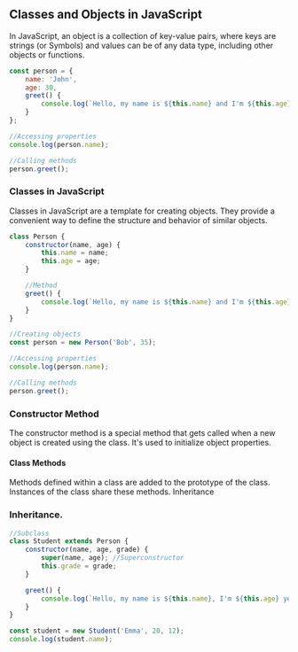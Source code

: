 ## Classes and Objects in JavaScript

In JavaScript, an object is a collection of key-value pairs, where keys are strings (or Symbols) and values can be of any data type, including other objects or functions.

```javascript
const person = {
    name: 'John',
    age: 30,
    greet() {
        console.log(`Hello, my name is ${this.name} and I'm ${this.age} years old.`);
    }
};

//Accessing properties
console.log(person.name);

//Calling methods
person.greet(); 
```

### Classes in JavaScript

Classes in JavaScript are a template for creating objects. They provide a convenient way to define the structure and behavior of similar objects.

```javascript
class Person {
    constructor(name, age) {
        this.name = name;
        this.age = age;
    }

    //Method
    greet() {
        console.log(`Hello, my name is ${this.name} and I'm ${this.age} years old.`);
    }
}

//Creating objects
const person = new Person('Bob', 35);

//Accessing properties
console.log(person.name); 

//Calling methods
person.greet(); 
```

### Constructor Method

The constructor method is a special method that gets called when a new object is created using the class. It's used to initialize object properties.

#### Class Methods

Methods defined within a class are added to the prototype of the class. Instances of the class share these methods.
Inheritance

### Inheritance.

```javascript
//Subclass
class Student extends Person {
    constructor(name, age, grade) {
        super(name, age); //Superconstructor
        this.grade = grade;
    }

    greet() {
        console.log(`Hello, my name is ${this.name}, I'm ${this.age} years old, and I'm in grade ${this.grade}.`);
    }
}

const student = new Student('Emma', 20, 12);
console.log(student.name);
```
